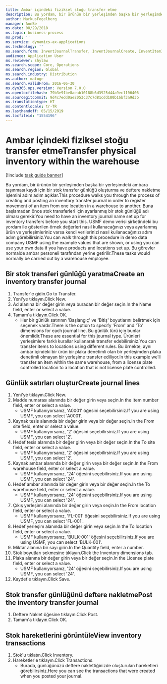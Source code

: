```yaml
---
title: Ambar içindeki fiziksel stoğu transfer etme
description: Bu yordam, bir ürünün bir yerleşimden başka bir yerleşimdeki ambara taşınması kaydı için bir stok transfer günlüğü oluşturma ve deftere nakletme işlemini adım adım açıklar.
author: MarkusFogelberg
manager: AnnBe
ms.date: 08/29/2018
ms.topic: business-process
ms.prod: ''
ms.service: dynamics-ax-applications
ms.technology: ''
ms.search.form: InventJournalTransfer, InventJournalCreate, InventItemIdLookupSimple, InventLocationIdLookup, WMSLocationIdLookup, InventTrans
audience: Application User
ms.reviewer: shylaw
ms.search.scope: Core, Operations
ms.search.region: Global
ms.search.industry: Distribution
ms.author: mafoge
ms.search.validFrom: 2016-06-30
ms.dyn365.ops.version: Version 7.0.0
ms.openlocfilehash: 79b3e91be8aeab10188b6d3925d44a9ec1106406
ms.sourcegitcommit: 9d4c7edd0ae2053c37c7d81cdd180b16bf3a9d3b
ms.translationtype: HT
ms.contentlocale: tr-TR
ms.lasthandoff: 05/15/2019
ms.locfileid: "1554196"
---
```

# <a name="transfer-physical-inventory-within-the-warehouse"></a><span data-ttu-id="b91d4-103">Ambar içindeki fiziksel stoğu transfer etme</span><span class="sxs-lookup"><span data-stu-id="b91d4-103">Transfer physical inventory within the warehouse</span></span>

[!include [task guide banner](../../includes/task-guide-banner.md)]

<span data-ttu-id="b91d4-104">Bu yordam, bir ürünün bir yerleşimden başka bir yerleşimdeki ambara taşınması kaydı için bir stok transfer günlüğü oluşturma ve deftere nakletme işlemini adım adım açıklar.</span><span class="sxs-lookup"><span data-stu-id="b91d4-104">This procedure walks you through the process of creating and posting an inventory transfer journal in order to register movement of an item from one location in a warehouse to another.</span></span> <span data-ttu-id="b91d4-105">Buna başlamadan önce stok transferleri için ayarlanmış bir stok günlüğü adı olması gerekir.</span><span class="sxs-lookup"><span data-stu-id="b91d4-105">You need to have an inventory journal name set up for inventory transfers before you start this.</span></span> <span data-ttu-id="b91d4-106">USMF demo verisi şirketindeki bu yordam ile gösterilen örnek değerleri nasıl kullanacağınızı veya ayarlanmış ürün ve yerleşimleriniz varsa kendi verilerinizi nasıl kullanacağınızı adım adım görebilirsiniz.</span><span class="sxs-lookup"><span data-stu-id="b91d4-106">You can walk through this procedure in demo data company USMF using the example values that are shown, or using you can use your own data if you have products and locations set up.</span></span> <span data-ttu-id="b91d4-107">Bu görevler normalde ambar personeli tarafından yerine getirilir.</span><span class="sxs-lookup"><span data-stu-id="b91d4-107">These tasks would normally be carried out by a warehouse employee.</span></span>


## <a name="create-an-inventory-transfer-journal"></a><span data-ttu-id="b91d4-108">Bir stok transferi günlüğü yaratma</span><span class="sxs-lookup"><span data-stu-id="b91d4-108">Create an inventory transfer journal</span></span>
1. <span data-ttu-id="b91d4-109">Transfer'e gidin.</span><span class="sxs-lookup"><span data-stu-id="b91d4-109">Go to Transfer.</span></span>
2. <span data-ttu-id="b91d4-110">Yeni'ye tıklayın.</span><span class="sxs-lookup"><span data-stu-id="b91d4-110">Click New.</span></span>
3. <span data-ttu-id="b91d4-111">Ad alanına bir değer girin veya buradan bir değer seçin.</span><span class="sxs-lookup"><span data-stu-id="b91d4-111">In the Name field, enter or select a value.</span></span>
4. <span data-ttu-id="b91d4-112">Tamam'a tıklayın.</span><span class="sxs-lookup"><span data-stu-id="b91d4-112">Click OK.</span></span>
    * <span data-ttu-id="b91d4-113">Her bir günlük satırının 'Başlangıç' ve 'Bitiş' boyutlarını belirtmek için seçenek vardır.</span><span class="sxs-lookup"><span data-stu-id="b91d4-113">There is the option to specify 'From' and 'To' dimensions for each journal line.</span></span> <span data-ttu-id="b91d4-114">Bu günlük türü için bunlar önemlidir.</span><span class="sxs-lookup"><span data-stu-id="b91d4-114">These are essential for this journal type.</span></span> <span data-ttu-id="b91d4-115">Ürünleri yerleşimlere farklı kurallar kullanarak transfer edebilirsiniz.</span><span class="sxs-lookup"><span data-stu-id="b91d4-115">You can transfer items to locations using different rules.</span></span> <span data-ttu-id="b91d4-116">Bu örnekte, aynı ambar içindeki bir ürün bir plaka denetimli olan bir yerleşimden plaka denetimli olmayan bir yerleşime transfer ediliyor.</span><span class="sxs-lookup"><span data-stu-id="b91d4-116">In this example we’ll transfer an item within the same warehouse, from a license plate controlled location to a location that is not license plate controlled.</span></span>   

## <a name="create-journal-lines"></a><span data-ttu-id="b91d4-117">Günlük satırları oluştur</span><span class="sxs-lookup"><span data-stu-id="b91d4-117">Create journal lines</span></span>
1. <span data-ttu-id="b91d4-118">Yeni'ye tıklayın.</span><span class="sxs-lookup"><span data-stu-id="b91d4-118">Click New.</span></span>
2. <span data-ttu-id="b91d4-119">Madde numarası alanında bir değer girin veya seçin.</span><span class="sxs-lookup"><span data-stu-id="b91d4-119">In the Item number field, enter or select a value.</span></span>
    * <span data-ttu-id="b91d4-120">USMF kullanıyorsanız, 'A0001' öğesini seçebilirsiniz.</span><span class="sxs-lookup"><span data-stu-id="b91d4-120">If you are using USMF, you can select 'A0001'.</span></span>  
3. <span data-ttu-id="b91d4-121">Kaynak tesis alanında bir değer girin veya bir değer seçin.</span><span class="sxs-lookup"><span data-stu-id="b91d4-121">In the From site field, enter or select a value.</span></span>
    * <span data-ttu-id="b91d4-122">USMF kullanıyorsanız, '2' öğesini seçebilirsiniz.</span><span class="sxs-lookup"><span data-stu-id="b91d4-122">If you are using USMF, you can select '2'.</span></span>  
4. <span data-ttu-id="b91d4-123">Hedef tesis alanında bir değer girin veya bir değer seçin.</span><span class="sxs-lookup"><span data-stu-id="b91d4-123">In the To site field, enter or select a value.</span></span>
    * <span data-ttu-id="b91d4-124">USMF kullanıyorsanız, '2' öğesini seçebilirsiniz.</span><span class="sxs-lookup"><span data-stu-id="b91d4-124">If you are using USMF, you can select '2'.</span></span>  
5. <span data-ttu-id="b91d4-125">Kaynak ambar alanında bir değer girin veya bir değer seçin.</span><span class="sxs-lookup"><span data-stu-id="b91d4-125">In the From warehouse field, enter or select a value.</span></span>
    * <span data-ttu-id="b91d4-126">USMF kullanıyorsanız, '24' öğesini seçebilirsiniz.</span><span class="sxs-lookup"><span data-stu-id="b91d4-126">If you are using USMF, you can select '24'.</span></span>  
6. <span data-ttu-id="b91d4-127">Hedef ambar alanında bir değer girin veya bir değer seçin.</span><span class="sxs-lookup"><span data-stu-id="b91d4-127">In the To warehouse field, enter or select a value.</span></span>
    * <span data-ttu-id="b91d4-128">USMF kullanıyorsanız, '24' öğesini seçebilirsiniz.</span><span class="sxs-lookup"><span data-stu-id="b91d4-128">If you are using USMF, you can select '24'.</span></span>  
7. <span data-ttu-id="b91d4-129">Çıkış yerleşimi alanında bir değer girin veya seçin.</span><span class="sxs-lookup"><span data-stu-id="b91d4-129">In the From location field, enter or select a value.</span></span>
    * <span data-ttu-id="b91d4-130">USMF kullanıyorsanız, 'FL-001' öğesini seçebilirsiniz.</span><span class="sxs-lookup"><span data-stu-id="b91d4-130">If you are using USMF, you can select 'FL-001'.</span></span>  
8. <span data-ttu-id="b91d4-131">Hedef yerleşim alanında bir değer girin veya seçin.</span><span class="sxs-lookup"><span data-stu-id="b91d4-131">In the To location field, enter or select a value.</span></span>
    * <span data-ttu-id="b91d4-132">USMF kullanıyorsanız, 'BULK-001' öğesini seçebilirsiniz.</span><span class="sxs-lookup"><span data-stu-id="b91d4-132">If you are using USMF, you can select 'BULK-001'.</span></span>  
9. <span data-ttu-id="b91d4-133">Miktar alanına bir sayı girin.</span><span class="sxs-lookup"><span data-stu-id="b91d4-133">In the Quantity field, enter a number.</span></span>
10. <span data-ttu-id="b91d4-134">Stok boyutları sekmesine tıklayın.</span><span class="sxs-lookup"><span data-stu-id="b91d4-134">Click the Inventory dimensions tab.</span></span>
11. <span data-ttu-id="b91d4-135">Plaka alanına bir değer girin veya bir değer seçin.</span><span class="sxs-lookup"><span data-stu-id="b91d4-135">In the License plate field, enter or select a value.</span></span>
    * <span data-ttu-id="b91d4-136">USMF kullanıyorsanız, '24' öğesini seçebilirsiniz.</span><span class="sxs-lookup"><span data-stu-id="b91d4-136">If you are using USMF, you can select '24'.</span></span>  
12. <span data-ttu-id="b91d4-137">Kaydet'e tıklayın.</span><span class="sxs-lookup"><span data-stu-id="b91d4-137">Click Save.</span></span>

## <a name="post-the-inventory-transfer-journal"></a><span data-ttu-id="b91d4-138">Stok transfer günlüğünü deftere nakletme</span><span class="sxs-lookup"><span data-stu-id="b91d4-138">Post the inventory transfer journal</span></span>
1. <span data-ttu-id="b91d4-139">Deftere Naklet öğesine tıklayın.</span><span class="sxs-lookup"><span data-stu-id="b91d4-139">Click Post.</span></span>
2. <span data-ttu-id="b91d4-140">Tamam'a tıklayın.</span><span class="sxs-lookup"><span data-stu-id="b91d4-140">Click OK.</span></span>

## <a name="view-inventory-transactions"></a><span data-ttu-id="b91d4-141">Stok hareketlerini görüntüle</span><span class="sxs-lookup"><span data-stu-id="b91d4-141">View inventory transactions</span></span>
1. <span data-ttu-id="b91d4-142">Stok'u tıklatın.</span><span class="sxs-lookup"><span data-stu-id="b91d4-142">Click Inventory.</span></span>
2. <span data-ttu-id="b91d4-143">Hareketler'e tıklayın.</span><span class="sxs-lookup"><span data-stu-id="b91d4-143">Click Transactions.</span></span>
    * <span data-ttu-id="b91d4-144">Burada, günlüğünüzü deftere naklettiğinizde oluşturulan hareketleri görebilirsiniz.</span><span class="sxs-lookup"><span data-stu-id="b91d4-144">Here you can see the transactions that were created when you posted your journal.</span></span>  

